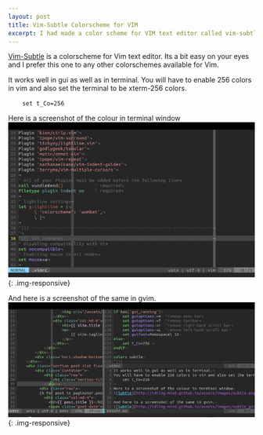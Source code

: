 ```yaml
---
layout: post
title: Vim-Subtle Colorscheme for VIM
excerpt: I had made a color scheme for VIM text editor called vim-subtle.
---
```

[Vim-Subtle](https://github.com/idling-mind/vim-color-subtle) is a colorscheme for Vim text editor. Its a bit easy on your eyes and I prefer this one to any other colorschemes available for Vim.

It works well in gui as well as in terminal.
You will have to enable 256 colors in vim and also set the terminal to be xterm-256 colors.

```
    set t_Co=256 
```

Here is a screenshot of the colour in terminal window
![Subtle](/assets/images/subtle.png){: .img-responsive}

And here is a screenshot of the same in gvim.
![Subtle Gvim](/assets/images/subtle_gvim.png){: .img-responsive}
